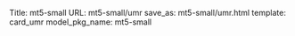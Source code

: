 Title: mt5-small
URL: mt5-small/umr
save_as: mt5-small/umr.html
template: card_umr
model_pkg_name: mt5-small

